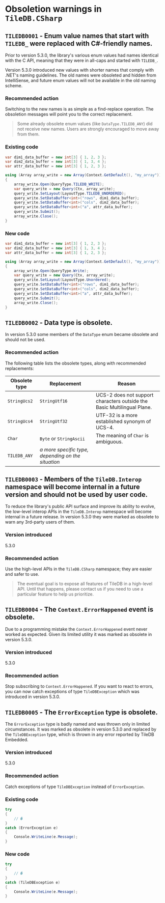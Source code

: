 # Obsoletion warnings in `TileDB.CSharp`

## <span id="TILEDB0001">`TILEDB0001` - Enum value names that start with `TILEDB_` were replaced with C#-friendly names.</span>

Prior to version 5.3.0, the library's various enum values had names identical with the C API, meaning that they were in all-caps and started with `TILEDB_`.

Version 5.3.0 introduced new values with shorter names that comply with .NET's naming guidelines. The old names were obsoleted and hidden from IntelliSense, and future enum values will not be available in the old naming scheme.

### Recommended action

Switching to the new names is as simple as a find-replace operation. The obsoletion messages will point you to the correct replacement.

> Some already obsolete enum values (like `DataType.TILEDB_ANY`) did not receive new names. Users are strongly encouraged to move away from them.

### Existing code

```csharp
var dim1_data_buffer = new int[3] { 1, 2, 3 };
var dim2_data_buffer = new int[3] { 1, 3, 4 };
var attr_data_buffer = new int[3] { 1, 2, 3 };

using (Array array_write = new Array(Context.GetDefault(), "my_array"))
{
    array_write.Open(QueryType.TILEDB_WRITE);
    var query_write = new Query(Ctx, array_write);
    query_write.SetLayout(LayoutType.TILEDB_UNORDERED);
    query_write.SetDataBuffer<int>("rows", dim1_data_buffer);
    query_write.SetDataBuffer<int>("cols", dim2_data_buffer);
    query_write.SetDataBuffer<int>("a", attr_data_buffer);
    query_write.Submit();
    array_write.Close();
}
```

### New code

```csharp
var dim1_data_buffer = new int[3] { 1, 2, 3 };
var dim2_data_buffer = new int[3] { 1, 3, 4 };
var attr_data_buffer = new int[3] { 1, 2, 3 };

using (Array array_write = new Array(Context.GetDefault(), "my_array"))
{
    array_write.Open(QueryType.Write);
    var query_write = new Query(Ctx, array_write);
    query_write.SetLayout(LayoutType.Unordered);
    query_write.SetDataBuffer<int>("rows", dim1_data_buffer);
    query_write.SetDataBuffer<int>("cols", dim2_data_buffer);
    query_write.SetDataBuffer<int>("a", attr_data_buffer);
    query_write.Submit();
    array_write.Close();
}
```

## <span id="TILEDB0002">`TILEDB0002` - Data type is obsolete.</span>

In version 5.3.0 some members of the `DataType` enum became obsolete and should not be used.

### Recommended action

The following table lists the obsolete types, along with recommended replacements:

|Obsolete type|Replacement|Reason|
|-------------|-----------|------|
|`StringUcs2`|`StringUtf16`|UCS-2 does not support characters outside the Basic Multilingual Plane.|
|`StringUcs4`|`StringUtf32`|UTF-32 is a more established synonym of UCS-4.|
|`Char`|`Byte` or `StringAscii`|The meaning of `Char` is ambiguous.|
|`TILEDB_ANY`|_a more specific type, depending on the situation_||

## <span id="TILEDB0003">`TILEDB0003` - Members of the `TileDB.Interop` namespace will become internal in a future version and should not be used by user code.</span>

To reduce the library's public API surface and improve its ability to evolve, the low-level interop APIs in the `TileDB.Interop` namespace will become internal in a future release. In version 5.3.0 they were marked as obsolete to warn any 3rd-party users of them.

### Version introduced

5.3.0

### Recommended action

Use the high-level APIs in the `TileDB.CSharp` namespace; they are easier and safer to use.

> The eventual goal is to expose all features of TileDB in a high-level API. Until that happens, please contact us if you need to use a particular feature to help us prioritize.

## <span id="TILEDB0004">`TILEDB0004` - The `Context.ErrorHappened` event is obsolete.</span>

Due to a programming mistake the `Context.ErrorHappened` event never worked as expected. Given its limited utility it was marked as obsolete in version 5.3.0.

### Version introduced

5.3.0

### Recommended action

Stop subscribing to `Context.ErrorHappened`. If you want to react to errors, you can now catch exceptions of type `TileDBException` which was introduced in version 5.3.0.

## <span id="TILEDB0005">`TILEDB0005` - The `ErrorException` type is obsolete.</span>

The `ErrorException` type is badly named and was thrown only in limited circumstances. It was marked as obsolete in version 5.3.0 and replaced by the `TileDBException` type, which is thrown in any error reported by TileDB Embedded.

### Version introduced

5.3.0

### Recommended action

Catch exceptions of type `TileDBException` instead of `ErrorException`.

### Existing code

```csharp
try
{
    // �
}
catch (ErrorException e)
{
    Console.WriteLine(e.Message);
}
```

### New code

```csharp
try
{
    // �
}
catch (TileDBException e)
{
    Console.WriteLine(e.Message);
}
```
